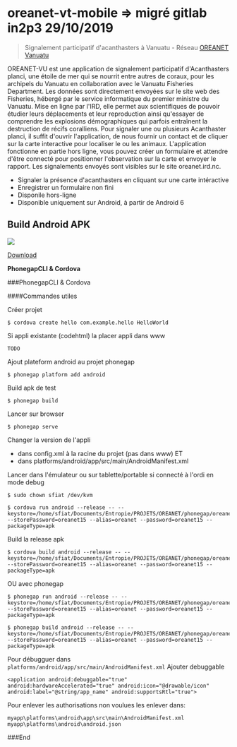 # oreanet-vt-mobile => migré gitlab in2p3 29/10/2019
> Signalement participatif d'acanthasters à Vanuatu - Réseau [OREANET Vanuatu](http://fisheries.gov.vu "OREANET VANUATU")

OREANET-VU est une application de signalement participatif d'Acanthasters planci, une étoile de mer qui se nourrit entre autres de coraux, pour les archipels du Vanuatu en collaboration  avec le Vanuatu Fisheries Department. Les données sont directement envoyées sur le site web des Fisheries, hébergé par le service informatique du premier ministre du Vanuatu.
Mise en ligne par l'IRD, elle permet aux scientifiques de pouvoir étudier leurs déplacements et leur reproduction ainsi qu'essayer de comprendre les explosions démographiques qui parfois entraînent la destruction de récifs coralliens.
Pour signaler une ou plusieurs Acanthaster planci, il suffit d'ouvrir l'application, de nous fournir un contact et de cliquer sur la carte interactive pour localiser le ou les animaux.
L'application fonctionne en partie hors ligne, vous pouvez créer un formulaire et attendre d'être connecté pour positionner l'observation sur la carte et envoyer le rapport.
Les signalements envoyés sont visibles sur le site oreanet.ird.nc.

- Signaler la présence d'acanthasters en cliquant sur une carte intéractive
- Enregistrer un formulaire non fini
- Disponile hors-ligne
- Disponible uniquement sur Android, à partir de Android 6

## Build Android APK

![](http://oreanet-fj.ird.nc/images/pin5-oreanet.png)

[Download](https://play.google.com/store/apps/details?id=nc.oreanet_fj.mobile "download-play")


**PhonegapCLI & Cordova**

###PhonegapCLI & Cordova

####Commandes utiles

Créer projet

    $ cordova create hello com.example.hello HelloWorld
Si appli existante (codehtml) la placer appli dans www

    TODO
Ajout plateform android au projet phonegap

    $ phonegap platform add android
Build apk de test 

    $ phonegap build
Lancer sur browser

    $ phonegap serve
Changer la version de l'appli
- dans config.xml à la racine du projet (pas dans www) 
ET 
- dans platforms/android/app/src/main/AndroidManifest.xml

Lancer dans l'émulateur ou sur tablette/portable si connecté à l'ordi en mode debug

    $ sudo chown sfiat /dev/kvm 
    
    $ cordova run android --release -- --keystore=/home/sfiat/Documents/Entropie/PROJETS/OREANET/phonegap/oreanet.keystore --storePassword=oreanet15 --alias=oreanet --password=oreanet15 --packageType=apk
Build la release apk

    $ cordova build android --release -- --keystore=/home/sfiat/Documents/Entropie/PROJETS/OREANET/phonegap/oreanet.keystore --storePassword=oreanet15 --alias=oreanet --password=oreanet15 --packageType=apk
OU avec phonegap

    $ phonegap run android --release -- --keystore=/home/sfiat/Documents/Entropie/PROJETS/OREANET/phonegap/oreanet.keystore --storePassword=oreanet15 --alias=oreanet --password=oreanet15 --packageType=apk

    $ phonegap build android --release -- --keystore=/home/sfiat/Documents/Entropie/PROJETS/OREANET/phonegap/oreanet.keystore --storePassword=oreanet15 --alias=oreanet --password=oreanet15 --packageType=apk

Pour débugguer dans
    `platforms/android/app/src/main/AndroidManifest.xml`
Ajouter debuggable

    <application android:debuggable="true" android:hardwareAccelerated="true" android:icon="@drawable/icon" android:label="@string/app_name" android:supportsRtl="true">

Pour enlever les authorisations non voulues les enlever dans:

    myapp\platforms\android\app\src\main\AndroidManifest.xml
    myapp\platforms\android\android.json
    
###End
